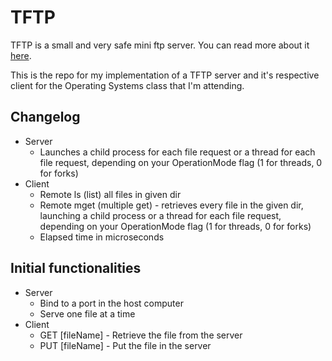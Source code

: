 # TFTP

TFTP is a small and very safe mini ftp server. You can read more about it [here].

This is the repo for my implementation of a TFTP server and it's respective client for the Operating Systems class that I'm attending.

## Changelog
- Server
    - Launches a child process for each file request or a thread for each file request, depending on your OperationMode flag (1 for threads, 0 for forks)
- Client
    - Remote ls (list) all files in given dir
    - Remote mget (multiple get) - retrieves every file in the given dir, launching a child process or a thread for each file request, depending on your OperationMode flag (1 for threads, 0 for forks)
    - Elapsed time in microseconds

## Initial functionalities
- Server
    - Bind to a port in the host computer
    - Serve one file at a time
- Client
    - GET [fileName] - Retrieve the file from the server
    - PUT [fileName] - Put the file in the server



[//]:# (Links come here // http://stackoverflow.com/questions/4823468/store-comments-in-markdown-syntax)

[here]: https://en.wikipedia.org/wiki/Trivial_File_Transfer_Protocol
